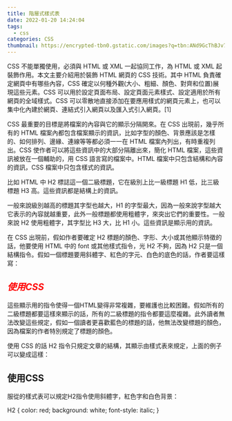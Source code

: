 ```yaml
---
title: 階層式樣式表
date: 2022-01-20 14:24:04
tags:
  - css
categories: CSS
thumbnail: https://encrypted-tbn0.gstatic.com/images?q=tbn:ANd9GcThBJv7Rmo5PK3Z95NXO1wJJmL0FC_TchBebA&usqp=CAU
---
```


CSS 不能單獨使用，必須與 HTML 或 XML 一起協同工作，為 HTML 或 XML 起裝飾作用。本文主要介紹用於裝飾 HTML 網頁的 CSS 技術。其中 HTML 負責確定網頁中有哪些內容，CSS 確定以何種外觀(大小、粗細、顏色、對齊和位置)展現這些元素。CSS 可以用於設定頁面布局、設定頁面元素樣式、設定適用於所有網頁的全域樣式。CSS 可以零散地直接添加在要應用樣式的網頁元素上，也可以集中化內建於網頁、連結式引入網頁以及匯入式引入網頁。[1]

CSS 最重要的目標是將檔案的內容與它的顯示分隔開來。在 CSS 出現前，幾乎所有的 HTML 檔案內都包含檔案顯示的資訊，比如字型的顏色、背景應該是怎樣的、如何排列、邊緣、連線等等都必須一一在 HTML 檔案內列出，有時重複列出。CSS 使作者可以將這些資訊中的大部分隔離出來，簡化 HTML 檔案，這些資訊被放在一個輔助的，用 CSS 語言寫的檔案中。HTML 檔案中只包含結構和內容的資訊，CSS 檔案中只包含樣式的資訊。

比如 HTML 中 H2 標誌這一個二級標題，它在級別上比一級標題 H1 低，比三級標題 H3 高。這些資訊都是結構上的資訊。

一般來說級別越高的標題其字型也越大，H1 的字型最大，因為一般來說字型越大它表示的內容就越重要，此外一般標題都使用粗體字，來突出它們的重要性。一般來說 H2 使用粗體字，其字型比 H3 大，比 H1 小。這些資訊是顯示用的資訊。

在 CSS 出現前，假如作者要確定 H2 標題的顏色、字形、大小或其他顯示特徵的話，他要使用 HTML 中的 font 或其他樣式指令，光 H2 不夠，因為 H2 只是一個結構指令。假如一個標題要用斜體字、紅色的字元、白色的底色的話，作者要這樣寫：

<H2><font color="red" bgcolor="white"><i>使用CSS</i></font></H2>
這些顯示用的指令使得一個HTML變得非常複雜，要維護也比較困難。假如所有的二級標題都要這樣來顯示的話，所有的二級標題的指令都要這麼複雜。此外讀者無法改變這些規定，假如一個讀者更喜歡藍色的標題的話，他無法改變標題的顏色，因為檔案的作者特別規定了標題的顏色。

使用 CSS 的話 H2 指令只規定文章的結構，其顯示由樣式表來規定，上面的例子可以變成這樣：

<H2>使用CSS</H2>
服從的樣式表可以規定H2指令使用斜體字，紅色字和白色背景：

H2 { color: red; background: white; font-style: italic; }
